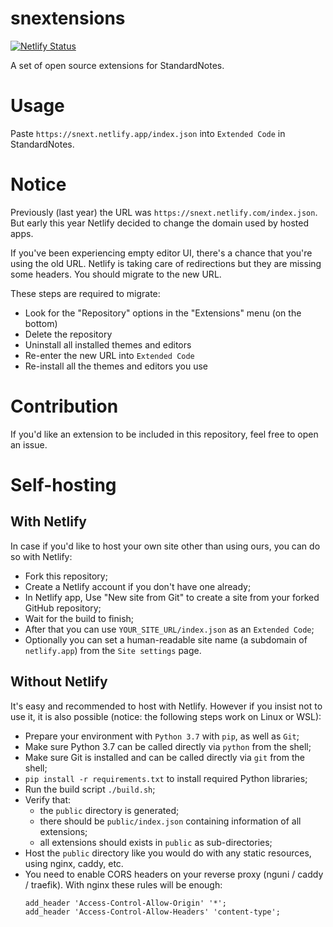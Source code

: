 # snextensions

[![Netlify Status](https://api.netlify.com/api/v1/badges/53e5f0b7-02c9-400d-8590-159860892cdc/deploy-status)](https://app.netlify.com/sites/snext/deploys)

A set of open source extensions for StandardNotes.

# Usage

Paste `https://snext.netlify.app/index.json` into `Extended Code` in StandardNotes.

# Notice

Previously (last year) the URL was `https://snext.netlify.com/index.json`.
But early this year Netlify decided to change the domain used by hosted apps.

If you've been experiencing empty editor UI, there's a chance that you're using
the old URL. Netlify is taking care of redirections but they are missing some
headers. You should migrate to the new URL.

These steps are required to migrate:

- Look for the "Repository" options in the "Extensions" menu (on the bottom)
- Delete the repository
- Uninstall all installed themes and editors
- Re-enter the new URL into `Extended Code`
- Re-install all the themes and editors you use

# Contribution

If you'd like an extension to be included in this repository, feel free to open an issue.

# Self-hosting

## With Netlify

In case if you'd like to host your own site other than using ours, you can do so with Netlify:

- Fork this repository;
- Create a Netlify account if you don't have one already;
- In Netlify app, Use "New site from Git" to create a site from your forked GitHub repository;
- Wait for the build to finish;
- After that you can use `YOUR_SITE_URL/index.json` as an `Extended Code`;
- Optionally you can set a human-readable site name (a subdomain of `netlify.app`) from the `Site settings` page.

## Without Netlify

It's easy and recommended to host with Netlify. However if you insist not to use it, it is also possible (notice: the following steps work on Linux or WSL):

- Prepare your environment with `Python 3.7` with `pip`, as well as `Git`;
- Make sure Python 3.7 can be called directly via `python` from the shell;
- Make sure Git is installed and can be called directly via `git` from the shell;
- `pip install -r requirements.txt` to install required Python libraries;
- Run the build script `./build.sh`;
- Verify that:
  - the `public` directory is generated;
  - there should be `public/index.json` containing information of all extensions;
  - all extensions should exists in `public` as sub-directories;
- Host the `public` directory like you would do with any static resources, using nginx, caddy, etc.
- You need to enable CORS headers on your reverse proxy (nguni / caddy / traefik). With nginx these rules will be enough:
  ```nginx
  add_header 'Access-Control-Allow-Origin' '*';
  add_header 'Access-Control-Allow-Headers' 'content-type';
  ```


